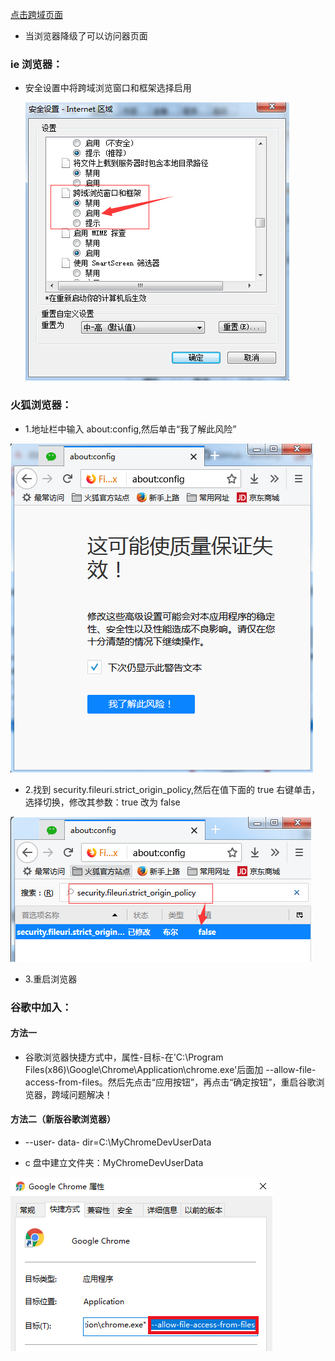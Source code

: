 [点击跨域页面](./eg/index.html)

* 当浏览器降级了可以访问器页面

### ie 浏览器：

* 安全设置中将跨域浏览窗口和框架选择启用

  ![ie跨域](./img/1.png)

### 火狐浏览器：

* 1.地址栏中输入 about:config,然后单击“我了解此风险”

![火狐跨域](./img/huohu1.png)

* 2.找到 security.fileuri.strict_origin_policy,然后在值下面的 true 右键单击，选择切换，修改其参数：true 改为 false

![火狐跨域](./img/huohu2.png)

* 3.重启浏览器

### 谷歌中加入：

#### 方法一

* 谷歌浏览器快捷方式中，属性-目标-在'C:\Program Files(x86)\Google\Chrome\Application\chrome.exe'后面加 --allow-file-access-from-files。然后先点击“应用按钮”，再点击“确定按钮”，重启谷歌浏览器，跨域问题解决！

#### 方法二（新版谷歌浏览器）

* --user- data- dir=C:\MyChromeDevUserData

* c 盘中建立文件夹：MyChromeDevUserData

![火狐跨域](./img/guge1.png)
